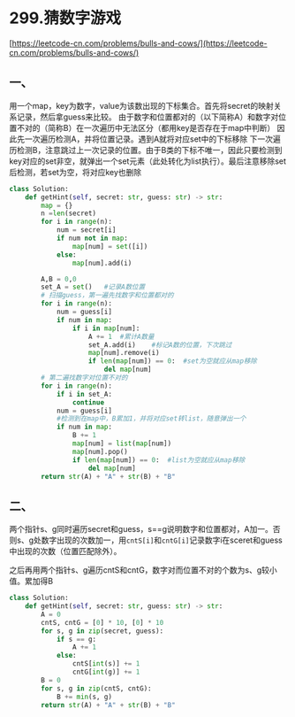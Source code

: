 # 299.猜数字游戏

[https://leetcode-cn.com/problems/bulls-and-cows/](https://leetcode-cn.com/problems/bulls-and-cows/)

## 一、

用一个map，key为数字，value为该数出现的下标集合。首先将secret的映射关系记录，然后拿guess来比较。
由于数字和位置都对的（以下简称A）和数字对位置不对的（简称B）在一次遍历中无法区分（都用key是否存在于map中判断）
因此先一次遍历检测A，并将位置记录。遇到A就将对应set中的下标移除
下一次遍历检测B，注意跳过上一次记录的位置。由于B类的下标不唯一，因此只要检测到key对应的set非空，就弹出一个set元素（此处转化为list执行）。最后注意移除set后检测，若set为空，将对应key也删除


```python
class Solution:
    def getHint(self, secret: str, guess: str) -> str:
        map = {}
        n =len(secret)
        for i in range(n):
            num = secret[i]
            if num not in map:
                map[num] = set([i])
            else:
                map[num].add(i)

        A,B = 0,0
        set_A = set()	#记录A数位置
        # 扫描guess，第一遍先找数字和位置都对的
        for i in range(n):
            num = guess[i]
            if num in map:
                if i in map[num]:
                    A += 1  #累计A数量
                    set_A.add(i)    #标记A数的位置，下次跳过
                    map[num].remove(i)
                    if len(map[num]) == 0:  #set为空就应从map移除
                        del map[num]
        # 第二遍找数字对位置不对的
        for i in range(n):
            if i in set_A:
                continue
            num = guess[i]
            #检测到在map中，B累加1，并将对应set转list，随意弹出一个
            if num in map:	
                B += 1
                map[num] = list(map[num])
                map[num].pop()
                if len(map[num]) == 0:  #list为空就应从map移除
                    del map[num]
        return str(A) + "A" + str(B) + "B"
```



## 二、

两个指针s、g同时遍历secret和guess，s==g说明数字和位置都对，A加一。否则s、g处数字出现的次数加一，用`cntS[i]`和`cntG[i]`记录数字i在sceret和guess中出现的次数（位置匹配除外）。

之后再用两个指针s、g遍历cntS和cntG，数字对而位置不对的个数为s、g较小值。累加得B

```python
class Solution:
    def getHint(self, secret: str, guess: str) -> str:
        A = 0
        cntS, cntG = [0] * 10, [0] * 10
        for s, g in zip(secret, guess):
            if s == g:
                A += 1
            else:
                cntS[int(s)] += 1
                cntG[int(g)] += 1
        B = 0
        for s, g in zip(cntS, cntG):
            B += min(s, g)
        return str(A) + "A" + str(B) + "B"
```